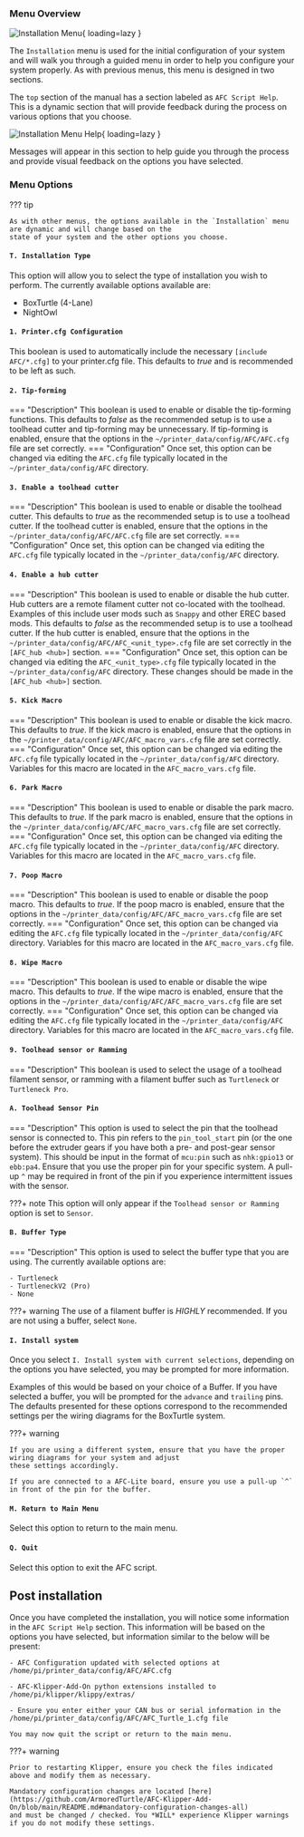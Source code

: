 ### Menu Overview

![Installation Menu](../../assets/images/install_menu.png){ loading=lazy }

The `Installation` menu is used for the initial configuration of your system and will walk you through a guided menu
in order to help you configure your system properly. As with previous menus, this menu is designed in two sections.

The `top` section of the manual has a section labeled as `AFC Script Help`. This is a dynamic section that will provide 
feedback during the process on various options that you choose. 

![Installation Menu Help](../../assets/images/install_menu_help.png){ loading=lazy }

Messages will appear in this section to help guide you through the process and provide visual feedback on the options you 
have selected.

### Menu Options

??? tip 

    As with other menus, the options available in the `Installation` menu are dynamic and will change based on the
    state of your system and the other options you choose.

#### `T. Installation Type`

This option will allow you to select the type of installation you wish to perform. The currently available options 
available are:

- BoxTurtle (4-Lane)
- NightOwl

#### `1. Printer.cfg Configuration`

This boolean is used to automatically include the necessary `[include AFC/*.cfg]` to your printer.cfg file. This 
defaults to *true* and is recommended to be left as such.

#### `2. Tip-forming`

=== "Description"
    This boolean is used to enable or disable the tip-forming functions. This defaults to *false* as the recommended 
    setup is to use a toolhead cutter and tip-forming may be unnecessary. If tip-forming is enabled, ensure that the 
    options in the `~/printer_data/config/AFC/AFC.cfg` file are set correctly.
=== "Configuration"
    Once set, this option can be changed via editing the `AFC.cfg` file typically located in the 
    `~/printer_data/config/AFC` directory.

#### `3. Enable a toolhead cutter`

=== "Description"
    This boolean is used to enable or disable the toolhead cutter. This defaults to *true* as the recommended setup 
    is to use a toolhead cutter. If the toolhead cutter is enabled, ensure that the options in the 
    `~/printer_data/config/AFC/AFC.cfg` file are set correctly.
=== "Configuration"
    Once set, this option can be changed via editing the `AFC.cfg` file typically located in the 
    `~/printer_data/config/AFC` directory.

#### `4. Enable a hub cutter`

=== "Description"
    This boolean is used to enable or disable the hub cutter. Hub cutters are a remote filament cutter not 
    co-located with the toolhead. Examples of this include user mods such as `Snappy` and other EREC based mods. This 
    defaults to *false* as the recommended setup is to use a toolhead cutter. If the hub cutter is enabled, ensure that 
    the options in the `~/printer_data/config/AFC/AFC_<unit_type>.cfg` file are set correctly in the `[AFC_hub <hub>]`
     section. 
=== "Configuration"
    Once set, this option can be changed via editing the `AFC_<unit_type>.cfg` file typically located in the 
    `~/printer_data/config/AFC` directory. These changes should be made in the `[AFC_hub <hub>]` section.

#### `5. Kick Macro`

=== "Description"
    This boolean is used to enable or disable the kick macro. This defaults to *true*. If the kick macro is enabled, 
    ensure that the options in the `~/printer_data/config/AFC/AFC_macro_vars.cfg` file are set correctly.
=== "Configuration"
    Once set, this option can be changed via editing the `AFC.cfg` file typically located in the 
    `~/printer_data/config/AFC` directory. Variables for this macro are located in the `AFC_macro_vars.cfg` file.

#### `6. Park Macro`

=== "Description"
    This boolean is used to enable or disable the park macro. This defaults to *true*. If the park macro is enabled, 
    ensure that the options in the `~/printer_data/config/AFC/AFC_macro_vars.cfg` file are set correctly.
=== "Configuration"
    Once set, this option can be changed via editing the `AFC.cfg` file typically located in the 
    `~/printer_data/config/AFC` directory. Variables for this macro are located in the `AFC_macro_vars.cfg` file.

#### `7. Poop Macro`

=== "Description"
    This boolean is used to enable or disable the poop macro. This defaults to *true*. If the poop macro is enabled, 
    ensure that the options in the `~/printer_data/config/AFC/AFC_macro_vars.cfg` file are set correctly.
=== "Configuration"
    Once set, this option can be changed via editing the `AFC.cfg` file typically located in the 
    `~/printer_data/config/AFC` directory. Variables for this macro are located in the `AFC_macro_vars.cfg` file.

#### `8. Wipe Macro`

=== "Description"
    This boolean is used to enable or disable the wipe macro. This defaults to *true*. If the wipe macro is enabled, 
    ensure that the options in the `~/printer_data/config/AFC/AFC_macro_vars.cfg` file are set correctly.
=== "Configuration"
    Once set, this option can be changed via editing the `AFC.cfg` file typically located in the 
    `~/printer_data/config/AFC` directory. Variables for this macro are located in the `AFC_macro_vars.cfg` file.

#### `9. Toolhead sensor or Ramming`

=== "Description"
    This boolean is used to select the usage of a toolhead filament sensor, or ramming with a filament buffer such as
    `Turtleneck` or `Turtleneck Pro`. 

#### `A. Toolhead Sensor Pin`

=== "Description"
    This option is used to select the pin that the toolhead sensor is connected to. This pin refers to the 
    `pin_tool_start` pin (or the one before the extruder gears if you have both a pre- and post-gear sensor system). This 
    should be input in the format of `mcu:pin` such as `nhk:gpio13` or `ebb:pa4`. Ensure that you use the proper pin 
    for your specific system. A pull-up `^` may be required in front of the pin if you experience intermittent issues 
    with the sensor.

???+ note
    This option will only appear if the `Toolhead sensor or Ramming` option is set to `Sensor`.

#### `B. Buffer Type` 

=== "Description"
    This option is used to select the buffer type that you are using. The currently available options are:
    
    - Turtleneck
    - TurtleneckV2 (Pro)
    - None

???+ warning
    The use of a filament buffer is *HIGHLY* recommended. If you are not using a buffer, select `None`.

#### `I. Install system`

Once you select `I. Install system with current selections`, depending on the options you have selected, you may be 
prompted for more information.

Examples of this would be based on your choice of a Buffer. If you have selected a buffer, you will be prompted for
the `advance` and `trailing` pins. The defaults presented for these options correspond to the recommended settings 
per the wiring diagrams for the BoxTurtle system. 

???+ warning

    If you are using a different system, ensure that you have the proper wiring diagrams for your system and adjust 
    these settings accordingly.

    If you are connected to a AFC-Lite board, ensure you use a pull-up `^` in front of the pin for the buffer.

#### `M. Return to Main Menu`

Select this option to return to the main menu.

#### `Q. Quit`

Select this option to exit the AFC script.

## Post installation

Once you have completed the installation, you will notice some information in the `AFC Script Help` section. This 
information will be based on the options you have selected, but information similar to the below will be present:
```plaintext
- AFC Configuration updated with selected options at /home/pi/printer_data/config/AFC/AFC.cfg

- AFC-Klipper-Add-On python extensions installed to /home/pi/klipper/klippy/extras/

- Ensure you enter either your CAN bus or serial information in the /home/pi/printer_data/config/AFC/AFC_Turtle_1.cfg file

You may now quit the script or return to the main menu.
```

???+ warning

    Prior to restarting Klipper, ensure you check the files indicated above and modify them as necessary.

    Mandatory configuration changes are located [here](https://github.com/ArmoredTurtle/AFC-Klipper-Add-On/blob/main/README.md#mandatory-configuration-changes-all)
    and must be changed / checked. You *WILL* experience Klipper warnings if you do not modify these settings. 

